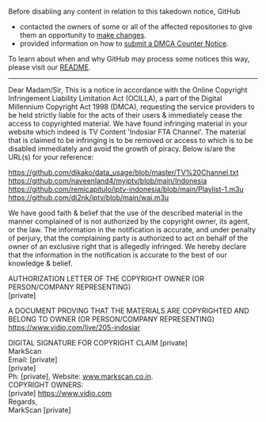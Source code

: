 Before disabling any content in relation to this takedown notice, GitHub
- contacted the owners of some or all of the affected repositories to give them an opportunity to [make changes](https://docs.github.com/en/github/site-policy/dmca-takedown-policy#a-how-does-this-actually-work).
- provided information on how to [submit a DMCA Counter Notice](https://docs.github.com/en/articles/guide-to-submitting-a-dmca-counter-notice).

To learn about when and why GitHub may process some notices this way, please visit our [README](https://github.com/github/dmca/blob/master/README.md#anatomy-of-a-takedown-notice).

---

Dear Madam/Sir,
This is a notice in accordance with the Online Copyright Infringement Liability Limitation Act (OCILLA), a part of the Digital Millennium Copyright Act 1998 (DMCA), requesting the service providers to be held strictly liable for the acts of their users & immediately cease the access to copyrighted material. We have found infringing material in your website which indeed is TV Content 'Indosiar FTA Channel'. The material that is claimed to be infringing is to be removed or access to which is to be disabled immediately and avoid the growth of piracy. Below is/are the URL(s) for your reference:

https://github.com/dikako/data_usage/blob/master/TV%20Channel.txt    
https://github.com/naveenland4/myiptv/blob/main/Indonesia  
https://github.com/remicapitulo/iptv-indonesia/blob/main/Playlist-1.m3u  
https://github.com/di2nk/iptv/blob/main/wai.m3u  

We have good faith & belief that the use of the described material in the manner complained of is not authorized by the copyright owner, its agent, or the law. The information in the notification is accurate, and under penalty of perjury, that the complaining party is authorized to act on behalf of the owner of an exclusive right that is allegedly infringed. We hereby declare that the information in the notification is accurate to the best of our knowledge & belief.

AUTHORIZATION LETTER OF THE COPYRIGHT OWNER (OR PERSON/COMPANY REPRESENTING)   
[private]  

A DOCUMENT PROVING THAT THE MATERIALS ARE COPYRIGHTED AND BELONG TO OWNER (OR PERSON/COMPANY REPRESENTING)
https://www.vidio.com/live/205-indosiar  

DIGITAL SIGNATURE FOR COPYRIGHT CLAIM
[private]  
MarkScan  
Email: [private]  
[private]  
Ph: [private], Website: www.markscan.co.in.  
COPYRIGHT OWNERS:  
[private] https://www.vidio.com  
Regards,  
MarkScan [private]  
